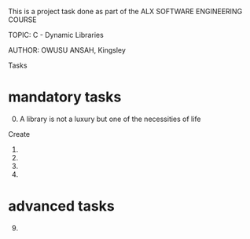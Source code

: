 This is a project task done as part of the ALX SOFTWARE ENGINEERING COURSE

TOPIC: C - Dynamic Libraries

AUTHOR: OWUSU ANSAH, Kingsley

Tasks

# mandatory tasks

0. A library is not a luxury but one of the necessities of life

Create

1. 

2. 

3. 

4.  

# advanced tasks

9. 

